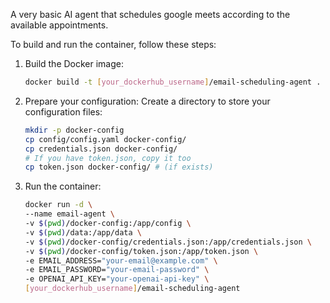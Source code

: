 A very basic AI agent that schedules google meets according to the available appointments.

To build and run the container, follow these steps:
1. Build the Docker image:
    ```bash
    docker build -t [your_dockerhub_username]/email-scheduling-agent .
    ```

2. Prepare your configuration: Create a directory to store your configuration files:
    ```bash
    mkdir -p docker-config
    cp config/config.yaml docker-config/
    cp credentials.json docker-config/
    # If you have token.json, copy it too
    cp token.json docker-config/ # (if exists)
    ```

3. Run the container:
    ```bash
    docker run -d \
    --name email-agent \
    -v $(pwd)/docker-config:/app/config \
    -v $(pwd)/data:/app/data \
    -v $(pwd)/docker-config/credentials.json:/app/credentials.json \
    -v $(pwd)/docker-config/token.json:/app/token.json \
    -e EMAIL_ADDRESS="your-email@example.com" \
    -e EMAIL_PASSWORD="your-email-password" \
    -e OPENAI_API_KEY="your-openai-api-key" \
    [your_dockerhub_username]/email-scheduling-agent
    ```